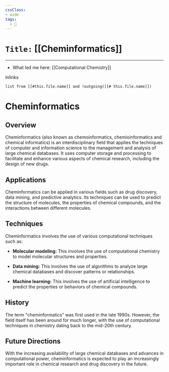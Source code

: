 ```yaml
---
cssClass:
- wide
tags:
  - 🧪
---
```


# `Title:` [[Cheminformatics]]
--- 

- What led me here: [[Computational Chemistry]]

Inlinks
```dataview 
list from [[#this.file.name]] and !outgoing([[# this.file.name]]) 
```

# Cheminformatics

## Overview

Cheminformatics (also known as chemoinformatics, chemioinformatics and chemical informatics) is an interdisciplinary field that applies the techniques of computer and information science to the management and analysis of large chemical databases. It uses computer storage and processing to facilitate and enhance various aspects of chemical research, including the design of new drugs.

## Applications

Cheminformatics can be applied in various fields such as drug discovery, data mining, and predictive analytics. Its techniques can be used to predict the structure of molecules, the properties of chemical compounds, and the interactions between different molecules.

## Techniques

Cheminformatics involves the use of various computational techniques such as:

- **Molecular modeling:** This involves the use of computational chemistry to model molecular structures and properties.

- **Data mining:** This involves the use of algorithms to analyze large chemical databases and discover patterns or relationships.

- **Machine learning:** This involves the use of artificial intelligence to predict the properties or behaviors of chemical compounds.

## History

The term "cheminformatics" was first used in the late 1990s. However, the field itself has been around for much longer, with the use of computational techniques in chemistry dating back to the mid-20th century.

## Future Directions

With the increasing availability of large chemical databases and advances in computational power, cheminformatics is expected to play an increasingly important role in chemical research and drug discovery in the future.